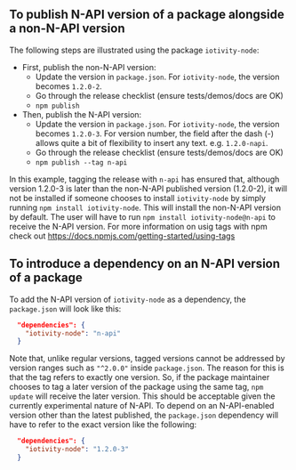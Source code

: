 ## To publish N-API version of a package alongside a non-N-API version

The following steps are illustrated using the package `iotivity-node`:
  - First, publish the non-N-API version:
    - Update the version in `package.json`. For `iotivity-node`, the version 
    becomes `1.2.0-2`.
    - Go through the release checklist (ensure tests/demos/docs are OK)
    - `npm publish`
  - Then, publish the N-API version:
    - Update the version in `package.json`. For `iotivity-node`, the version 
    becomes `1.2.0-3`. For version number, the field after the dash (-) allows 
    quite a bit of flexibility to insert any text. e.g. `1.2.0-napi`.
    - Go through the release checklist (ensure tests/demos/docs are OK)
    - `npm publish --tag n-api`

In this example, tagging the release with `n-api` has ensured that, although 
version 1.2.0-3 is later than the non-N-API published version (1.2.0-2), it 
will not be installed if someone chooses to install `iotivity-node` by simply 
running `npm install iotivity-node`. This will install the non-N-API version 
by default. The user will have to run `npm install iotivity-node@n-api` to 
receive the N-API version. For more information on usig tags with npm check 
out https://docs.npmjs.com/getting-started/using-tags

## To introduce a dependency on an N-API version of a package

To add the N-API version of `iotivity-node` as a dependency, the `package.json` 
will look like this:

```JSON
  "dependencies": {
    "iotivity-node": "n-api"
  }
```

Note that, unlike regular versions, tagged versions cannot be addressed by 
version ranges such as `"^2.0.0"` inside `package.json`. The reason for this 
is that the tag refers to exactly one version. So, if the package maintainer 
chooses to tag a later version of the package using the same tag, `npm update`
will receive the later version. This should be acceptable given the currently 
experimental nature of N-API. To depend on an N-API-enabled version other than 
the latest published, the `package.json` dependency will have to refer to the 
exact version like the following:

```JSON
  "dependencies": {
    "iotivity-node": "1.2.0-3"
  }
```
